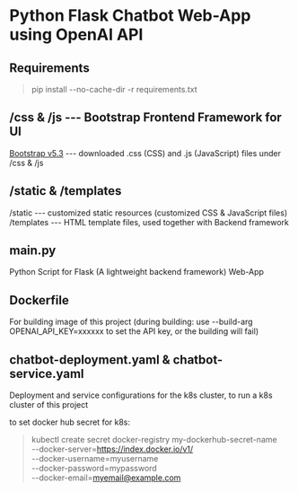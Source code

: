 # Python Flask Chatbot Web-App using OpenAI API

## Requirements
> pip install --no-cache-dir -r requirements.txt


## /css & /js --- Bootstrap Frontend Framework for UI
[Bootstrap v5.3](https://getbootstrap.com/docs/5.3/getting-started/download/) --- downloaded .css (CSS) and .js (JavaScript) files under /css & /js


## /static & /templates
/static --- customized static resources (customized CSS & JavaScript files)\
/templates --- HTML template files, used together with Backend framework


## main.py
Python Script for Flask (A lightweight backend framework) Web-App


## Dockerfile
For building image of this project (during building: use --build-arg OPENAI_API_KEY=xxxxxx to set the API key, or the building will fail)


## chatbot-deployment.yaml & chatbot-service.yaml
Deployment and service configurations for the k8s cluster, to run a k8s cluster of this project

to set docker hub secret for k8s:
>kubectl create secret docker-registry my-dockerhub-secret-name \
  --docker-server=https://index.docker.io/v1/ \
  --docker-username=myusername \
  --docker-password=mypassword \
  --docker-email=myemail@example.com